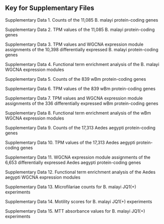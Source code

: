 ## Key for Supplementary Files

Supplementary Data 1. Counts of the 11,085 B. malayi protein-coding genes

Supplementary Data 2. TPM values of the 11,085 B. malayi protein-coding genes

Supplementary Data 3. TPM values and WGCNA expression module assignments of the 10,398 differentially expressed B. malayi protein-coding genes

Supplementary Data 4. Functional term enrichment analysis of the B. malayi WGCNA expression modules

Supplementary Data 5. Counts of the 839 wBm protein-coding genes

Supplementary Data 6. TPM values of the 839 wBm protein-coding genes

Supplementary Data 7. TPM values and WGCNA expression module assignments of the 336 differentially expressed wBm protein-coding genes

Supplementary Data 8. Functional term enrichment analysis of the wBm WGCNA expression modules

Supplementary Data 9. Counts of the 17,313 Aedes aegypti protein-coding genes

Supplementary Data 10. TPM values of the 17,313 Aedes aegypti protein-coding genes

Supplementary Data 11. WGCNA expression module assignments of the 6,653 differentially expressed Aedes aegypti protein-coding genes

Supplementary Data 12. Functional term enrichment analysis of the Aedes aegypti WGCNA expression modules

Supplementary Data 13. Microfilariae counts for B. malayi JQ1(+) experiments

Supplementary Data 14. Motility scores for B. malayi JQ1(+) experiments

Supplementary Data 15. MTT absorbance values for B. malayi JQ1(+) experiments

